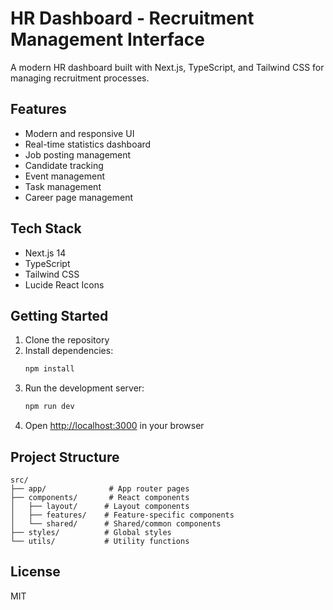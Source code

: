 # HR Dashboard - Recruitment Management Interface

A modern HR dashboard built with Next.js, TypeScript, and Tailwind CSS for managing recruitment processes.

## Features

- Modern and responsive UI
- Real-time statistics dashboard
- Job posting management
- Candidate tracking
- Event management
- Task management
- Career page management

## Tech Stack

- Next.js 14
- TypeScript
- Tailwind CSS
- Lucide React Icons

## Getting Started

1. Clone the repository
2. Install dependencies:
   ```bash
   npm install
   ```
3. Run the development server:
   ```bash
   npm run dev
   ```
4. Open [http://localhost:3000](http://localhost:3000) in your browser

## Project Structure

```
src/
├── app/              # App router pages
├── components/       # React components
│   ├── layout/      # Layout components
│   ├── features/    # Feature-specific components
│   └── shared/      # Shared/common components
├── styles/          # Global styles
└── utils/           # Utility functions
```

## License

MIT 
